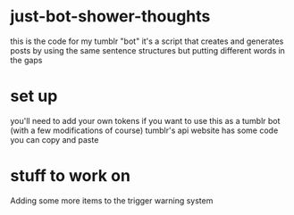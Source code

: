 # just-bot-shower-thoughts

this is the code for my tumblr "bot"
it's a script that creates and generates posts by using the same sentence structures but putting different words in the gaps

# set up

you'll need to add your own tokens if you want to use this as a tumblr bot (with a few modifications of course)
tumblr's api website has some code you can copy and paste

# stuff to work on
Adding some more items to the trigger warning system
